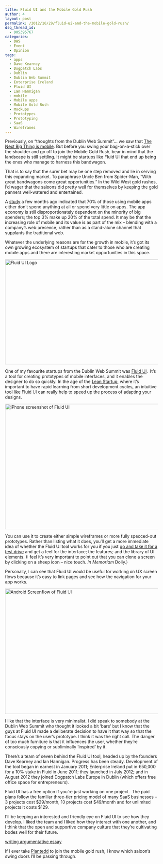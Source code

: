 ```yaml
---
title: Fluid UI and the Mobile Gold Rush
author: 4
layout: post
permalink: /2012/10/29/fluid-ui-and-the-mobile-gold-rush/
dsq_thread_id:
  - 905395767
categories:
  - DWS
  - Event
  - Opinion
tags:
  - apps
  - Dave Kearney
  - Dogpatch Labs
  - Dublin
  - Dublin Web Summit
  - Enterprise Ireland
  - Fluid UI
  - Ian Hannigan
  - mobile
  - Mobile apps
  - Mobile Gold Rush
  - Mockups
  - Prototypes
  - Prototyping
  - SaaS
  - Wireframes
---
```

Previously, on “thoughts from the Dublin Web Summit”&#8230; we saw that [The Next Big Thing is mobile][1]. But before you swing your bag-on-a-stick over the shoulder and go off to join the Mobile Gold Rush, bear in mind that the landscape is still settling. It might be startups like Fluid UI that end up being the ones who manage to harness this bandwagon.

That is to say that the surer bet may be one step removed and lie in serving this expanding market. To paraphrase Uncle Ben from Spider-Man, “With great bandwagons come great opportunities.” In the Wild West gold rushes, I’d wager that the saloons did pretty well for themselves by keeping the gold panners well-watered and entertained.

A [study][2] a few months ago indicated that 70% of those using mobile apps either don’t spend anything at all or spend very little on apps. The app economy is still disproportionately dependent on the minority of big spenders; the top 3% make up 20% of the total spend. It may be that the increasing role of mobile and its value is as part of the mix &#8211; blending with a company’s web presence, rather than as a stand-alone channel that supplants the traditional web.

Whatever the underlying reasons are for the growth in mobile, it’s got its own growing ecosystem of startups that cater to those who are creating mobile apps and there are interesting market opportunities in this space.

[<img class="aligncenter size-full wp-image-8101" title="fluidUI" src="http://www.rookieoven.com/wp-content/uploads/2012/10/fluidUI.png" alt="Fluid UI Logo" width="540" height="344" />][3]

One of my favourite startups from the Dublin Web Summit was [Fluid UI][4].  It’s a tool for creating prototypes of mobile interfaces, and it enables the designer to do so quickly. In the age of the [Lean Startup][5], where it’s important to have rapid learning from short development cycles, an intuitive tool like Fluid UI can really help to speed up the process of adapting your designs.

[<img class="alignnone size-full wp-image-7801" src="http://www.rookieoven.com/wp-content/uploads/2012/10/iPhone-screenshot-of-Fluid-UI.png" alt="iPhone screenshot of Fluid UI" width="548" height="411" />][6]

You can use it to create either simple wireframes or more fully specced-out prototypes. Rather than listing what it does, you’ll get a more immediate idea of whether the Fluid UI tool works for you if you just [go and take it for a test drive][7] and get a feel for the interface; the features; and the library of UI elements. (I feel it’s very important to point out that you can clone a screen by clicking on a sheep icon &#8211; nice touch. *In Memoriam* Dolly.)

Personally, I can see that Fluid UI would be useful for working on UX screen flows because it’s easy to link pages and see how the navigation for your app works.

[<img class="alignnone size-full wp-image-7821" src="http://www.rookieoven.com/wp-content/uploads/2012/10/Android-Screenflow-of-Fluid-UI.png" alt="Android Screenflow of Fluid UI" width="548" height="411" />][8]

I like that the interface is very minimalist. I did speak to somebody at the Dublin Web Summit who thought it looked a bit ‘bare’ but I know that the guys at Fluid UI made a deliberate decision to have it that way so that the focus stays on the user’s prototype. I think it was the right call. The danger of too much furniture is that it influences the user, whether they’re consciously copying or subliminally ‘inspired’ by it.

There’s a team of seven behind the Fluid UI tool, headed up by the founders Dave Kearney and Ian Hannigan. Progress has been steady. Development of the tool began in earnest in January 2011; Enterprise Ireland put in €50,000 for a 10% stake in Fluid in June 2011; they launched in July 2012; and in August 2012 they joined Dogpatch Labs Europe in Dublin (which offers free office space for entrepreneurs).

Fluid UI has a free option if you’re just working on one project.  The paid plans follow the familiar three-tier pricing model of many SaaS businesses &#8211; 3 projects cost $29/month, 10 projects cost $49/month and for unlimited projects it costs $129.

I’ll be keeping an interested and friendly eye on Fluid UI to see how they develop. I liked the team and I liked how they interact with one another, and I think that the open and supportive company culture that they’re cultivating bodes well for their future.

<div>
  <a href="writingessayservices.com">writing argumentative essay</a>
</div>

If I ever take [Plantedd][9] to join the mobile gold rush, I know which saloon’s swing doors I’ll be passing through.

 [1]: http://www.rookieoven.com/2012/10/24/the-next-big-thing-thoughts-from-the-dublin-web-summit/
 [2]: http://www.technobuffalo.com/software/apps/study-suggests-70-percent-of-mobile-app-users-pay-nothing-or-very-little-for-apps/
 [3]: http://www.rookieoven.com/wp-content/uploads/2012/10/fluidUI.png
 [4]: http://www.fluidui.com/
 [5]: http://theleanstartup.com/
 [6]: http://www.rookieoven.com/wp-content/uploads/2012/10/iPhone-screenshot-of-Fluid-UI.png
 [7]: https://www.fluidui.com/editor
 [8]: http://www.rookieoven.com/wp-content/uploads/2012/10/Android-Screenflow-of-Fluid-UI.png
 [9]: http://plantedd.com "Plantedd Online Store for plants and seeds"
